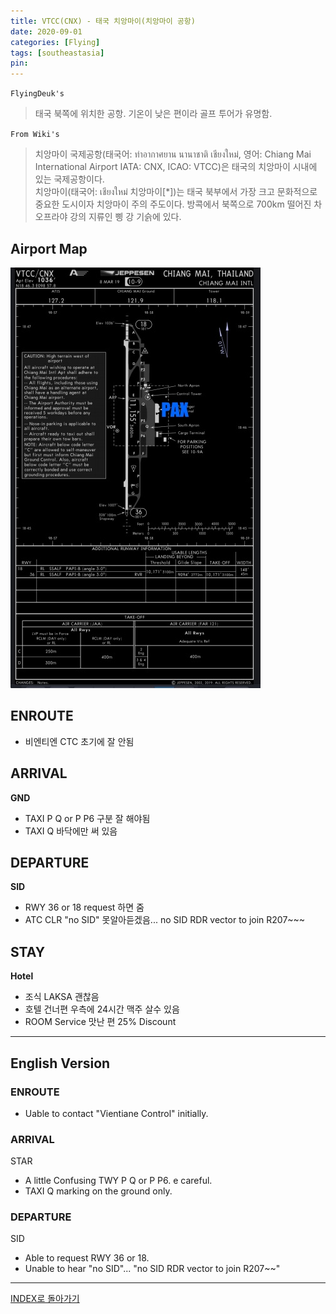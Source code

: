 ```yaml
---
title: VTCC(CNX) - 태국 치앙마이(치앙마이 공항)
date: 2020-09-01
categories: [Flying]
tags: [southeastasia]
pin:
---
```


`FlyingDeuk's`
> 태국 북쪽에 위치한 공항. 기온이 낮은 편이라 골프 투어가 유명함.

`From Wiki's`
> 치앙마이 국제공항(태국어: ท่าอากาศยาน นานาชาติ เชียงใหม่, 영어: Chiang Mai International Airport IATA: CNX, ICAO: VTCC)은 태국의 치앙마이 시내에 있는 국제공항이다. <br>
치앙마이(태국어: เชียงใหม่ 치앙마이[*])는 태국 북부에서 가장 크고 문화적으로 중요한 도시이자 치앙마이 주의 주도이다. 방콕에서 북쪽으로 700km 떨어진 차오프라야 강의 지류인 삥 강 기슭에 있다.

## Airport Map
![cnx](/img/flying/airport/cnx_ap.jpg)


## ENROUTE
- 비엔티엔 CTC 초기에 잘 안됨

## ARRIVAL
**GND**
- TAXI P Q or P P6 구분 잘 해야됨
- TAXI Q 바닥에만 써 있음

## DEPARTURE
**SID**
- RWY 36 or 18 request 하면 줌
- ATC CLR "no SID" 못알아듣겠음... no SID RDR vector to join R207~~~

## STAY
**Hotel**
- 조식 LAKSA 괜찮음
- 호텔 건너편 우측에 24시간 맥주 살수 있음
- ROOM Service 맛난 편 25% Discount

-------------

## English Version

### ENROUTE
- Uable to contact "Vientiane Control" initially.

### ARRIVAL
STAR
- A little Confusing TWY P Q or P P6. e careful.
- TAXI Q marking on the ground only.


### DEPARTURE
SID
- Able to request RWY 36 or 18.
- Unable to hear "no SID"... "no SID RDR vector to join R207~~"

----

[INDEX로 돌아가기](/posts/SouthEastAsia/)
